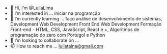 - 👋 Hi, I’m @LuilaLima
- 👀 I’m interested in ... iniciar na programção
- 🌱 I’m currently learning ... faço análise de desenvolvimento de sistemas, Development
Web Development
Front End Web Development
Formação Front-end - HTML, CSS, JavaScript, React e +, Algoritmos de programação do zero com Portugol e Python
- 💞️ I’m looking to collaborate on ...
- 📫 How to reach me ... luilataina@gmail.com

<!---
LuilaLima/LuilaLima is a ✨ special ✨ repository because its `README.md` (this file) appears on your GitHub profile.
You can click the Preview link to take a look at your changes.
--->
